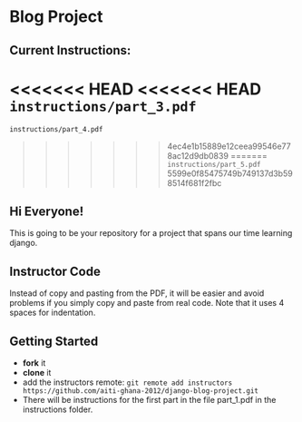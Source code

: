 Blog Project
=============

Current Instructions:
----------------
<<<<<<< HEAD
<<<<<<< HEAD
`instructions/part_3.pdf`
=======
`instructions/part_4.pdf`
>>>>>>> 4ec4e1b15889e12ceea99546e778ac12d9db0839
=======
`instructions/part_5.pdf`
>>>>>>> 5599e0f85475749b749137d3b598514f681f2fbc


Hi Everyone!
------------

This is going to be your repository for a project that spans
our time learning django.

Instructor Code
--------------

Instead of copy and pasting from the PDF, it will
be easier and avoid problems if you simply copy and paste
from real code. Note that it uses 4 spaces for indentation.

Getting Started
---------------

 - __fork__ it
 - __clone__ it
 - add the instructors remote:
   `git remote add instructors https://github.com/aiti-ghana-2012/django-blog-project.git`
 - There will be instructions for the first part in the file part_1.pdf in the instructions folder.


